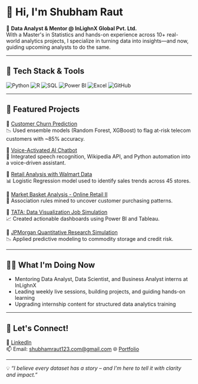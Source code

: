 # 👋 Hi, I'm Shubham Raut

🎯 **Data Analyst & Mentor @ InLighnX Global Pvt. Ltd.**  
With a Master's in Statistics and hands-on experience across 10+ real-world analytics projects, I specialize in turning data into insights—and now, guiding upcoming analysts to do the same.

---

## 🔧 Tech Stack & Tools
![Python](https://img.shields.io/badge/Python-blue?logo=python&logoColor=white)
![R](https://img.shields.io/badge/R-276DC3?logo=r&logoColor=white)
![SQL](https://img.shields.io/badge/SQL-4479A1?logo=mysql&logoColor=white)
![Power BI](https://img.shields.io/badge/PowerBI-F2C811?logo=powerbi&logoColor=black)
![Excel](https://img.shields.io/badge/Excel-217346?logo=microsoft-excel&logoColor=white)
![GitHub](https://img.shields.io/badge/GitHub-181717?logo=github&logoColor=white)

---

## 📂 Featured Projects
🔹 [Customer Churn Prediction](https://github.com/shubhamraut0209/Personal-Projects-Portfolio)  
📉 Used ensemble models (Random Forest, XGBoost) to flag at-risk telecom customers with ~85% accuracy.

🔹 [Voice-Activated AI Chatbot](https://github.com/shubhamraut0209/Voice-Activated-AI-Chatbot)  
🎤 Integrated speech recognition, Wikipedia API, and Python automation into a voice-driven assistant.

🔹 [Retail Analysis with Walmart Data](https://github.com/yourusername/Data-Science-Projects-Simplilearn)  
📊 Logistic Regression model used to identify sales trends across 45 stores.

🔹 [Market Basket Analysis - Online Retail II](https://github.com/yourusername/Personal-Projects-Portfolio)  
🛒 Association rules mined to uncover customer purchasing patterns.

🔹 [TATA: Data Visualization Job Simulation](https://github.com/yourusername/TATA-Data-Visualization-Project)  
📈 Created actionable dashboards using Power BI and Tableau.

🔹 [JPMorgan Quantitative Research Simulation](https://github.com/yourusername/JPMorgan-Quantitative-Research-Project)  
📉 Applied predictive modeling to commodity storage and credit risk.

---

## 🧑‍🏫 What I'm Doing Now
- Mentoring Data Analyst, Data Scientist, and Business Analyst interns at InLighnX  
- Leading weekly live sessions, building projects, and guiding hands-on learning  
- Upgrading internship content for structured data analytics training

---

## 🚀 Let's Connect!
🔗 [LinkedIn](https://www.linkedin.com/in/shubham-raut-986bb1227)  
📫 Email: shubhamraut123.com@gmail.com
🌐 [Portfolio](https://github.com/shubhamraut0209)

---

💡 *“I believe every dataset has a story – and I'm here to tell it with clarity and impact.”*

